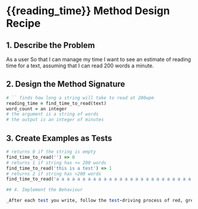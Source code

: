 # {{reading_time}} Method Design Recipe

## 1. Describe the Problem

As a user
So that I can manage my time
I want to see an estimate of reading time for a text, assuming that I can read 200 words a minute.


## 2. Design the Method Signature

```ruby
# `` finds how long a string will take to read at 200wpm
reading_time = find_time_to_read(text)
word_count = an integer
# the argument is a string of words
# the output is an integer of minutes
```

## 3. Create Examples as Tests

```ruby
# returns 0 if the string is empty
find_time_to_read('') => 0
# returns 1 if string has <= 200 words
find_time_to_read('this is a test') => 1
# returns 2 if string has >200 words
find_time_to_read('a a a a a a a a a a a a a a a a a a a a a a a a a a a a a a a a a a a a a a a a a a a a a a a a a a a a a a a a a a a a a a a a a a a a a a a a a a a a a a a a a a a a a a a a a a a a a a a a a a a a a a a a a a a a a a a a a a a a a a a a a a a a a a a a a a a a a a a a a a a a a a a a a a a a a a a a a a a a a a a a a a a a a a a a a a a a a a a a a a a a a a a a a a a a a a a a a a a a a a a a a') => 2

## 4. Implement the Behaviour

_After each test you write, follow the test-driving process of red, green, refactor to implement the behaviour._